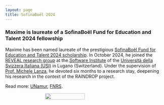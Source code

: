 ```yaml
---
layout: page
title: SofinaBoël 2024
---
```


<h3>Maxime is laureate of a SofinaBoël Fund for Education and Talent 2024 fellowship</h3>

Maxime has been named laureate of the prestigious <a href="https://www.sofinaboel.be/" target="_blank">SofinaBoël Fund for Education and Talent 2024 scholarship</a>. In October 2024, he joined the <a href="https://reveal.si.usi.ch/" target="_blank">REVEAL research group</a> at the <a href="https://si.usi.ch/" target="_blank">Software Institute</a> of the <a href="https://usi.ch/" target="_blank">Università della Svizzera Italiana (USI)</a> in Lugano (Switzerland). Under the supervision of <a href="https://www.inf.usi.ch/faculty/lanza/" target="_blank">Prof. Michele Lanza</a>, he devoted six months to a research stay, deepening his research in the context of the RAINDROP project.

Read more: <a href="https://www.unamur.be/fr/newsroom/un-chercheur-en-informatique-de-lunamur-selectionne-pour-la-prestigieuse-bourse-0" target="_blank">UNamur</a>, <a href="https://www.frs-fnrs.be/fr/l-actualite-fnrs/3372-bourses-de-mobilite-sofinaboel-6-nouveaux-laureats-et-laureates" target="_blank">FNRS</a>.

<div style="display: flex; justify-content: space-around;">
    <img src="{{ site.baseurl }}/images/SofinaBoel2024-1.jpg" width="50%"/>
</div>